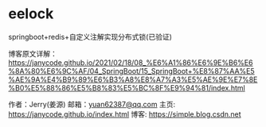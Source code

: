 # eelock
springboot+redis+自定义注解实现分布式锁(已验证)

博客原文详解：https://janycode.github.io/2021/02/18/08_%E6%A1%86%E6%9E%B6%E6%8A%80%E6%9C%AF/04_SpringBoot/15_SpringBoot+%E8%87%AA%E5%AE%9A%E4%B9%89%E6%B3%A8%E8%A7%A3%E5%AE%9E%E7%8E%B0%E5%88%86%E5%B8%83%E5%BC%8F%E9%94%81/index.html


作者：Jerry(姜源)
邮箱：yuan62387@qq.com
主页: https://janycode.github.io/index.html
博客: https://simple.blog.csdn.net
